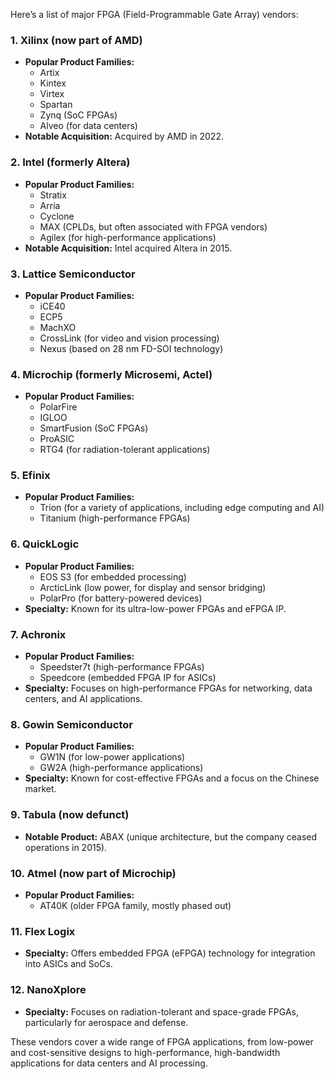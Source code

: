 Here’s a list of major FPGA (Field-Programmable Gate Array) vendors:

### 1. **Xilinx (now part of AMD)**
   - **Popular Product Families:** 
     - Artix
     - Kintex
     - Virtex
     - Spartan
     - Zynq (SoC FPGAs)
     - Alveo (for data centers)
   - **Notable Acquisition:** Acquired by AMD in 2022.

### 2. **Intel (formerly Altera)**
   - **Popular Product Families:**
     - Stratix
     - Arria
     - Cyclone
     - MAX (CPLDs, but often associated with FPGA vendors)
     - Agilex (for high-performance applications)
   - **Notable Acquisition:** Intel acquired Altera in 2015.

### 3. **Lattice Semiconductor**
   - **Popular Product Families:**
     - iCE40
     - ECP5
     - MachXO
     - CrossLink (for video and vision processing)
     - Nexus (based on 28 nm FD-SOI technology)

### 4. **Microchip (formerly Microsemi, Actel)**
   - **Popular Product Families:**
     - PolarFire
     - IGLOO
     - SmartFusion (SoC FPGAs)
     - ProASIC
     - RTG4 (for radiation-tolerant applications)

### 5. **Efinix**
   - **Popular Product Families:**
     - Trion (for a variety of applications, including edge computing and AI)
     - Titanium (high-performance FPGAs)

### 6. **QuickLogic**
   - **Popular Product Families:**
     - EOS S3 (for embedded processing)
     - ArcticLink (low power, for display and sensor bridging)
     - PolarPro (for battery-powered devices)
   - **Specialty:** Known for its ultra-low-power FPGAs and eFPGA IP.

### 7. **Achronix**
   - **Popular Product Families:**
     - Speedster7t (high-performance FPGAs)
     - Speedcore (embedded FPGA IP for ASICs)
   - **Specialty:** Focuses on high-performance FPGAs for networking, data centers, and AI applications.

### 8. **Gowin Semiconductor**
   - **Popular Product Families:**
     - GW1N (for low-power applications)
     - GW2A (high-performance applications)
   - **Specialty:** Known for cost-effective FPGAs and a focus on the Chinese market.

### 9. **Tabula (now defunct)**
   - **Notable Product:** ABAX (unique architecture, but the company ceased operations in 2015).

### 10. **Atmel (now part of Microchip)**
   - **Popular Product Families:**
     - AT40K (older FPGA family, mostly phased out)

### 11. **Flex Logix**
   - **Specialty:** Offers embedded FPGA (eFPGA) technology for integration into ASICs and SoCs.

### 12. **NanoXplore**
   - **Specialty:** Focuses on radiation-tolerant and space-grade FPGAs, particularly for aerospace and defense.

These vendors cover a wide range of FPGA applications, from low-power and cost-sensitive designs to high-performance, high-bandwidth applications for data centers and AI processing.
